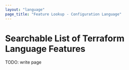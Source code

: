 ```yaml
---
layout: "language"
page_title: "Feature Lookup - Configuration Language"
---
```


# Searchable List of Terraform Language Features

TODO: write page

